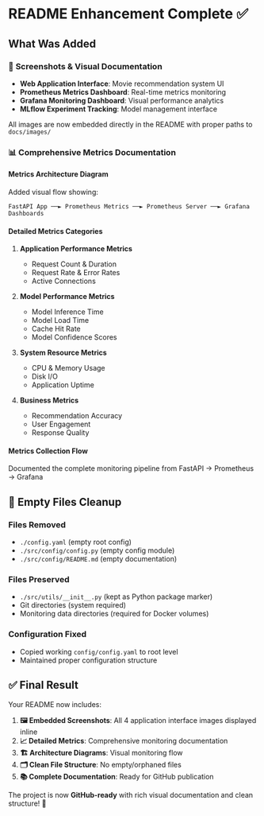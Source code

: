 # README Enhancement Complete ✅

## What Was Added

### 📸 **Screenshots & Visual Documentation**
- **Web Application Interface**: Movie recommendation system UI
- **Prometheus Metrics Dashboard**: Real-time metrics monitoring
- **Grafana Monitoring Dashboard**: Visual performance analytics  
- **MLflow Experiment Tracking**: Model management interface

All images are now embedded directly in the README with proper paths to `docs/images/`

### 📊 **Comprehensive Metrics Documentation**

#### **Metrics Architecture Diagram**
Added visual flow showing:
```
FastAPI App ──► Prometheus Metrics ──► Prometheus Server ──► Grafana Dashboards
```

#### **Detailed Metrics Categories**

1. **Application Performance Metrics**
   - Request Count & Duration
   - Request Rate & Error Rates
   - Active Connections

2. **Model Performance Metrics**
   - Model Inference Time
   - Model Load Time
   - Cache Hit Rate
   - Model Confidence Scores

3. **System Resource Metrics**
   - CPU & Memory Usage
   - Disk I/O
   - Application Uptime

4. **Business Metrics**
   - Recommendation Accuracy
   - User Engagement
   - Response Quality

#### **Metrics Collection Flow**
Documented the complete monitoring pipeline from FastAPI → Prometheus → Grafana

## 🧹 **Empty Files Cleanup**

### **Files Removed**
- `./config.yaml` (empty root config)
- `./src/config/config.py` (empty config module)  
- `./src/config/README.md` (empty documentation)

### **Files Preserved**
- `./src/utils/__init__.py` (kept as Python package marker)
- Git directories (system required)
- Monitoring data directories (required for Docker volumes)

### **Configuration Fixed**
- Copied working `config/config.yaml` to root level
- Maintained proper configuration structure

## ✅ **Final Result**

Your README now includes:

1. **🖼️ Embedded Screenshots**: All 4 application interface images displayed inline
2. **📈 Detailed Metrics**: Comprehensive monitoring documentation
3. **🏗️ Architecture Diagrams**: Visual monitoring flow
4. **🗂️ Clean File Structure**: No empty/orphaned files
5. **📚 Complete Documentation**: Ready for GitHub publication

The project is now **GitHub-ready** with rich visual documentation and clean structure! 🎉
